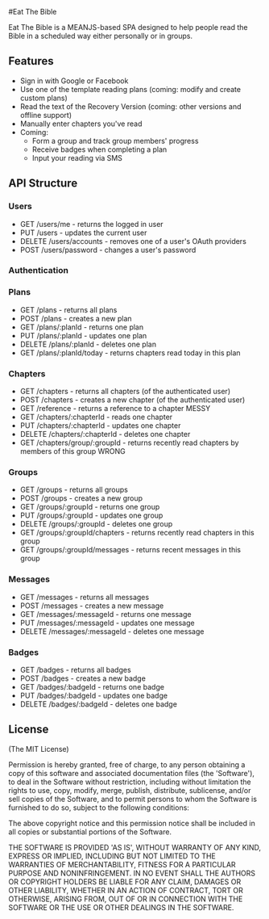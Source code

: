 #Eat The Bible

Eat The Bible is a MEANJS-based SPA designed to help people read the Bible in a scheduled way either personally or in groups.

## Features 
* Sign in with Google or Facebook
* Use one of the template reading plans (coming: modify and create custom plans)
* Read the text of the Recovery Version (coming: other versions and offline support)
* Manually enter chapters you've read
* Coming:
	* Form a group and track group members' progress
	* Receive badges when completing a plan
	* Input your reading via SMS

## API Structure
### Users
* GET /users/me - returns the logged in user
* PUT /users - updates the current user
* DELETE /users/accounts - removes one of a user's OAuth providers
* POST /users/password - changes a user's password

### Authentication

### Plans
* GET /plans - returns all plans
* POST /plans - creates a new plan
* GET /plans/:planId - returns one plan
* PUT /plans/:planId - updates one plan
* DELETE /plans/:planId - deletes one plan
* GET /plans/:planId/today - returns chapters read today in this plan 

### Chapters
* GET /chapters - returns all chapters (of the authenticated user)
* POST /chapters - creates a new chapter (of the authenticated user)
* GET /reference - returns a reference to a chapter  MESSY
* GET /chapters/:chapterId - reads one chapter
* PUT /chapters/:chapterId - updates one chapter
* DELETE /chapters/:chapterId - deletes one chapter
* GET /chapters/group/:groupId - returns recently read chapters by members of this group WRONG

### Groups
* GET /groups - returns all groups
* POST /groups - creates a new group
* GET /groups/:groupId - returns one group
* PUT /groups/:groupId - updates one group
* DELETE /groups/:groupId - deletes one group
* GET /groups/:groupId/chapters - returns recently read chapters in this group
* GET /groups/:groupId/messages - returns recent messages in this group

### Messages
* GET /messages - returns all messages
* POST /messages - creates a new message
* GET /messages/:messageId - returns one message
* PUT /messages/:messageId - updates one message
* DELETE /messages/:messageId - deletes one message

### Badges
* GET /badges - returns all badges
* POST /badges - creates a new badge
* GET /badges/:badgeId - returns one badge
* PUT /badges/:badgeId - updates one badge
* DELETE /badges/:badgeId - deletes one badge

## License
(The MIT License)

Permission is hereby granted, free of charge, to any person obtaining
a copy of this software and associated documentation files (the
'Software'), to deal in the Software without restriction, including
without limitation the rights to use, copy, modify, merge, publish,
distribute, sublicense, and/or sell copies of the Software, and to
permit persons to whom the Software is furnished to do so, subject to
the following conditions:

The above copyright notice and this permission notice shall be
included in all copies or substantial portions of the Software.

THE SOFTWARE IS PROVIDED 'AS IS', WITHOUT WARRANTY OF ANY KIND,
EXPRESS OR IMPLIED, INCLUDING BUT NOT LIMITED TO THE WARRANTIES OF
MERCHANTABILITY, FITNESS FOR A PARTICULAR PURPOSE AND NONINFRINGEMENT.
IN NO EVENT SHALL THE AUTHORS OR COPYRIGHT HOLDERS BE LIABLE FOR ANY
CLAIM, DAMAGES OR OTHER LIABILITY, WHETHER IN AN ACTION OF CONTRACT,
TORT OR OTHERWISE, ARISING FROM, OUT OF OR IN CONNECTION WITH THE
SOFTWARE OR THE USE OR OTHER DEALINGS IN THE SOFTWARE.
